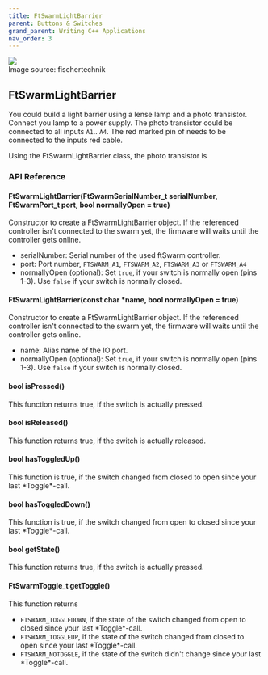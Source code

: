 ```yaml
---
title: FtSwarmLightBarrier
parent: Buttons & Switches
grand_parent: Writing C++ Applications
nav_order: 3
---
```


<div class="ftimgdetail"> <img src="../../../assets/img/switches/photo-transistor.png"><div>Image source: fischertechnik</div></div>

## FtSwarmLightBarrier

You could build a light barrier using a lense lamp and a photo transistor. Connect you lamp to a power supply.
The photo transistor could be connected to all inputs `A1`.. `A4`. The red marked pin of needs to be connected to the inputs red cable.

Using the FtSwarmLightBarrier class, the photo transistor is 



### API Reference

#### FtSwarmLightBarrier(FtSwarmSerialNumber_t serialNumber, FtSwarmPort_t port, bool normallyOpen = true)

Constructor to create a FtSwarmLightBarrier object. If the referenced controller isn't connected to the swarm yet, the firmware will waits until the controller gets online.

- serialNumber: Serial number of the used ftSwarm controller.
- port: Port number, `FTSWARM_A1`, `FTSWARM_A2`, `FTSWARM_A3` or `FTSWARM_A4`
- normallyOpen (optional): Set `true`, if your switch is normally open (pins 1-3). Use `false` if your switch is normally closed.

#### FtSwarmLightBarrier(const char *name, bool normallyOpen = true)

Constructor to create a FtSwarmLightBarrier object. If the referenced controller isn't connected to the swarm yet, the firmware will waits until the controller gets online.

- name: Alias name of the IO port.
- normallyOpen (optional): Set `true`, if your switch is normally open (pins 1-3). Use `false` if your switch is normally closed.

#### bool isPressed()

This function returns true, if the switch is actually pressed.

#### bool isReleased()

This function returns true, if the switch is actually released.

#### bool hasToggledUp()

This function is true, if the switch changed from closed to open since your last \*Toggle\*-call.

#### bool hasToggledDown()

This function is true, if the switch changed from open to closed since your last \*Toggle\*-call.

#### bool getState()

This function returns true, if the switch is actually pressed.

#### FtSwarmToggle_t getToggle()

This function returns
- `FTSWARM_TOGGLEDOWN`, if the state of the switch changed from open to closed since your last \*Toggle\*-call.
- `FTSWARM_TOGGLEUP`, if the state of the switch changed from closed to open since your last \*Toggle\*-call.
- `FTSWARM_NOTOGGLE`, if the state of the switch didn't change since your last \*Toggle\*-call.